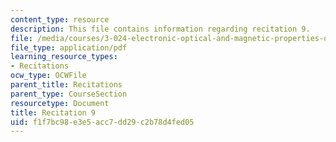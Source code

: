 ```yaml
---
content_type: resource
description: This file contains information regarding recitation 9.
file: /media/courses/3-024-electronic-optical-and-magnetic-properties-of-materials-spring-2013/f1f7bc98e3e5acc7dd29c2b78d4fed05_MIT3_024S13_2012rec9.pdf
file_type: application/pdf
learning_resource_types:
- Recitations
ocw_type: OCWFile
parent_title: Recitations
parent_type: CourseSection
resourcetype: Document
title: Recitation 9
uid: f1f7bc98-e3e5-acc7-dd29-c2b78d4fed05
---
```


